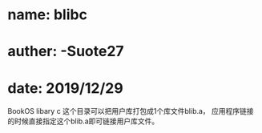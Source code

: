 # name:     blibc
# auther:   -Suote27
# date:     2019/12/29
BookOS libary c
这个目录可以把用户库打包成1个库文件blib.a，
应用程序链接的时候直接指定这个blib.a即可链接用户库文件。